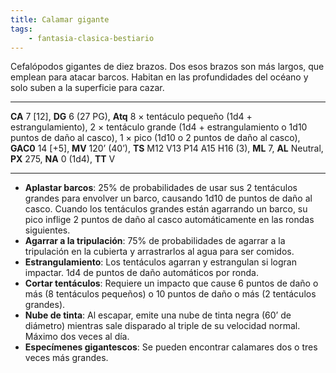 ```yaml
---
title: Calamar gigante
tags:
    - fantasia-clasica-bestiario
---
```

Cefalópodos gigantes de diez brazos. Dos esos brazos son más largos, que emplean para atacar barcos. Habitan en las profundidades del océano y solo suben a la superficie para cazar.
___
**CA** 7 [12], **DG** 6 (27 PG), **Atq** 8 × tentáculo pequeño (1d4 + estrangulamiento), 2 × tentáculo grande (1d4 + estrangulamiento o 1d10 puntos de daño al casco), 1 × pico (1d10 o 2 puntos de daño al casco), **GAC0** 14 [+5], **MV** 120’ (40’), **TS** M12 V13 P14 A15 H16 (3), **ML** 7, **AL** Neutral, **PX** 275, **NA** 0 (1d4), **TT** V
___

- **Aplastar barcos**: 25% de probabilidades de usar sus 2 tentáculos grandes para envolver un barco, causando 1d10 de puntos de daño al casco. Cuando los tentáculos grandes están agarrando un barco, su pico inflige 2 puntos de daño al casco automáticamente en las rondas siguientes.
- **Agarrar a la tripulación**: 75% de probabilidades de agarrar a la tripulación en la cubierta y arrastrarlos al agua para ser comidos.
- **Estrangulamiento**: Los tentáculos agarran y estrangulan si logran impactar. 1d4 de puntos de daño automáticos por ronda.
- **Cortar tentáculos**: Requiere un impacto que cause 6 puntos de daño o más (8 tentáculos pequeños) o 10 puntos de daño o más (2 tentáculos grandes).
- **Nube de tinta**: Al escapar, emite una nube de tinta negra (60’ de diámetro) mientras sale disparado al triple de su velocidad normal. Máximo dos veces al día.
- **Especímenes gigantescos**: Se pueden encontrar calamares dos o tres veces más grandes.
